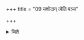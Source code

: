 +++
title = "09 यशोदान् त्वेति पञ्च"

+++

<details><summary>थिते</summary>

यशोदां त्वेति पञ्च यशोदाः ९
</details>
